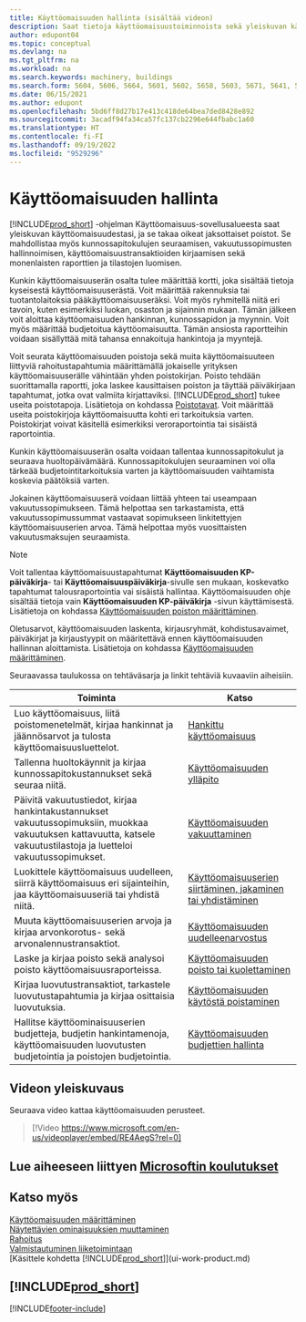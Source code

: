 ```yaml
---
title: Käyttöomaisuuden hallinta (sisältää videon)
description: Saat tietoja käyttöomaisuustoiminnoista sekä yleiskuvan käyttöomaisuuserien käsittelystä ja hallinnasta.
author: edupont04
ms.topic: conceptual
ms.devlang: na
ms.tgt_pltfrm: na
ms.workload: na
ms.search.keywords: machinery, buildings
ms.search.form: 5604, 5606, 5664, 5601, 5602, 5658, 5603, 5671, 5641, 5629, 5633, 5634, 5649, 5622, 5650
ms.date: 06/15/2021
ms.author: edupont
ms.openlocfilehash: 5bd6ff8d27b17e413c418de64bea7ded8428e892
ms.sourcegitcommit: 3acadf94fa34ca57fc137cb2296e644fbabc1a60
ms.translationtype: HT
ms.contentlocale: fi-FI
ms.lasthandoff: 09/19/2022
ms.locfileid: "9529296"
---
```

# <a name="managing-fixed-assets"></a><a name="managing-fixed-assets"></a>Käyttöomaisuuden hallinta

[!INCLUDE[prod_short](includes/prod_short.md)] -ohjelman Käyttöomaisuus-sovellusalueesta saat yleiskuvan käyttöomaisuudestasi, ja se takaa oikeat jaksottaiset poistot. Se mahdollistaa myös kunnossapitokulujen seuraamisen, vakuutussopimusten hallinnoimisen, käyttöomaisuustransaktioiden kirjaamisen sekä monenlaisten raporttien ja tilastojen luomisen.

Kunkin käyttöomaisuuserän osalta tulee määrittää kortti, joka sisältää tietoja kyseisestä käyttöomaisuuserästä. Voit määrittää rakennuksia tai tuotantolaitoksia pääkäyttöomaisuuseräksi. Voit myös ryhmitellä niitä eri tavoin, kuten esimerkiksi luokan, osaston ja sijainnin mukaan. Tämän jälkeen voit aloittaa käyttöomaisuuden hankinnan, kunnossapidon ja myynnin. Voit myös määrittää budjetoitua käyttöomaisuutta. Tämän ansiosta raportteihin voidaan sisällyttää mitä tahansa ennakoituja hankintoja ja myyntejä.

Voit seurata käyttöomaisuuden poistoja sekä muita käyttöomaisuuteen liittyviä rahoitustapahtumia määrittämällä jokaiselle yrityksen käyttöomaisuuserälle vähintään yhden poistokirjan. Poisto tehdään suorittamalla raportti, joka laskee kausittaisen poiston ja täyttää päiväkirjaan tapahtumat, jotka ovat valmiita kirjattaviksi. [!INCLUDE[prod_short](includes/prod_short.md)] tukee useita poistotapoja. Lisätietoja on kohdassa [Poistotavat](fa-depreciation-methods.md). Voit määrittää useita poistokirjoja käyttöomaisuutta kohti eri tarkoituksia varten. Poistokirjat voivat käsitellä esimerkiksi veroraportointia tai sisäistä raportointia.

Kunkin käyttöomaisuuserän osalta voidaan tallentaa kunnossapitokulut ja seuraava huoltopäivämäärä. Kunnossapitokulujen seuraaminen voi olla tärkeää budjetointitarkoituksia varten ja käyttöomaisuuden vaihtamista koskevia päätöksiä varten.

Jokainen käyttöomaisuuserä voidaan liittää yhteen tai useampaan vakuutussopimukseen. Tämä helpottaa sen tarkastamista, että vakuutussopimussummat vastaavat sopimukseen linkitettyjen käyttöomaisuuserien arvoa. Tämä helpottaa myös vuosittaisten vakuutusmaksujen seuraamista.

> [!NOTE]  
>   Voit tallentaa käyttöomaisuustapahtumat **Käyttöomaisuuden KP-päiväkirja**- tai **Käyttöomaisuuspäiväkirja**-sivulle sen mukaan, koskevatko tapahtumat talousraportointia vai sisäistä hallintaa. Käyttöomaisuuden ohje sisältää tietoja vain **Käyttöomaisuuden KP-päiväkirja** -sivun käyttämisestä. Lisätietoja on kohdassa [Käyttöomaisuuden poiston määrittäminen](fa-how-setup-depreciation.md).

Oletusarvot, käyttöomaisuuden laskenta, kirjausryhmät, kohdistusavaimet, päiväkirjat ja kirjaustyypit on määritettävä ennen käyttöomaisuuden hallinnan aloittamista. Lisätietoja on kohdassa [Käyttöomaisuuden määrittäminen](fa-setup.md).

Seuraavassa taulukossa on tehtäväsarja ja linkit tehtäviä kuvaaviin aiheisiin.

| Toiminta | Katso |
| --- | --- |
| Luo käyttöomaisuus, liitä poistomenetelmät, kirjaa hankinnat ja jäännösarvot ja tulosta käyttöomaisuusluettelot. |[Hankittu käyttöomaisuus](fa-how-acquire.md) |
| Tallenna huoltokäynnit ja kirjaa kunnossapitokustannukset sekä seuraa niitä. |[Käyttöomaisuuden ylläpito](fa-how-maintain.md) |
| Päivitä vakuutustiedot, kirjaa hankintakustannukset vakuutussopimuksiin, muokkaa vakuutuksen kattavuutta, katsele vakuutustilastoja ja luetteloi vakuutussopimukset. |[Käyttöomaisuuden vakuuttaminen](fa-how-insure.md) |
| Luokittele käyttöomaisuus uudelleen, siirrä käyttöomaisuus eri sijainteihin, jaa käyttöomaisuuseriä tai yhdistä niitä. |[Käyttöomaisuuserien siirtäminen, jakaminen tai yhdistäminen](fa-how-trans-split-combine.md) |
| Muuta käyttöomaisuuserien arvoja ja kirjaa arvonkorotus- sekä arvonalennustransaktiot. |[Käyttöomaisuuden uudelleenarvostus](fa-how-revalue.md) |
| Laske ja kirjaa poisto sekä analysoi poisto käyttöomaisuusraporteissa. |[Käyttöomaisuuden poisto tai kuolettaminen](fa-how-depreciate-amortize.md) |
| Kirjaa luovutustransaktiot, tarkastele luovutustapahtumia ja kirjaa osittaisia luovutuksia. |[Käyttöomaisuuden käytöstä poistaminen](fa-how-dispose-retire.md) |
| Hallitse käyttöominaisuuserien budjetteja, budjetin hankintamenoja, käyttöomaisuuden luovutusten budjetointia ja poistojen budjetointia. |[Käyttöomaisuuden budjettien hallinta](fa-how-manage-budgets.md) |

## <a name="video-overview"></a><a name="video-overview"></a>Videon yleiskuvaus

Seuraava video kattaa käyttöomaisuuden perusteet.

> [!Video https://www.microsoft.com/en-us/videoplayer/embed/RE4AegS?rel=0]

## <a name="see-related-microsoft-training"></a><a name="see-related-microsoft-training"></a>Lue aiheeseen liittyen [Microsoftin koulutukset](/training/paths/manage-fixed-assets-transactions/)

## <a name="see-also"></a><a name="see-also"></a>Katso myös

[Käyttöomaisuuden määrittäminen](fa-setup.md)  
[Näytettävien ominaisuuksien muuttaminen](ui-experiences.md)  
[Rahoitus](finance.md)  
[Valmistautuminen liiketoimintaan](ui-get-ready-business.md)  
[Käsittele kohdetta [!INCLUDE[prod_short](includes/prod_short.md)]](ui-work-product.md)

## [!INCLUDE[prod_short](includes/free_trial_md.md)]
 


[!INCLUDE[footer-include](includes/footer-banner.md)]
